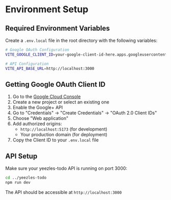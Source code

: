 # Environment Setup

## Required Environment Variables

Create a `.env.local` file in the root directory with the following variables:

```bash
# Google OAuth Configuration
VITE_GOOGLE_CLIENT_ID=your-google-client-id-here.apps.googleusercontent.com

# API Configuration  
VITE_API_BASE_URL=http://localhost:3000
```

## Getting Google OAuth Client ID

1. Go to the [Google Cloud Console](https://console.cloud.google.com/)
2. Create a new project or select an existing one
3. Enable the Google+ API
4. Go to "Credentials" → "Create Credentials" → "OAuth 2.0 Client IDs"
5. Choose "Web application"
6. Add authorized origins:
   - `http://localhost:5173` (for development)
   - Your production domain (for deployment)
7. Copy the Client ID to your `.env.local` file

## API Setup

Make sure your yeezles-todo API is running on port 3000:

```bash
cd ../yeezles-todo
npm run dev
```

The API should be accessible at `http://localhost:3000`
